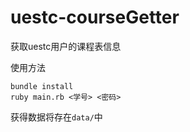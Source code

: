 # uestc-courseGetter
获取uestc用户的课程表信息

使用方法

```
bundle install
ruby main.rb <学号> <密码>
```

获得数据将存在`data/`中